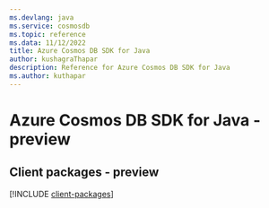 ```yaml
---
ms.devlang: java
ms.service: cosmosdb
ms.topic: reference
ms.data: 11/12/2022
title: Azure Cosmos DB SDK for Java
author: kushagraThapar
description: Reference for Azure Cosmos DB SDK for Java
ms.author: kuthapar
---
```

# Azure Cosmos DB SDK for Java - preview

## Client packages - preview
[!INCLUDE [client-packages](cosmos-db-client-index.md)]